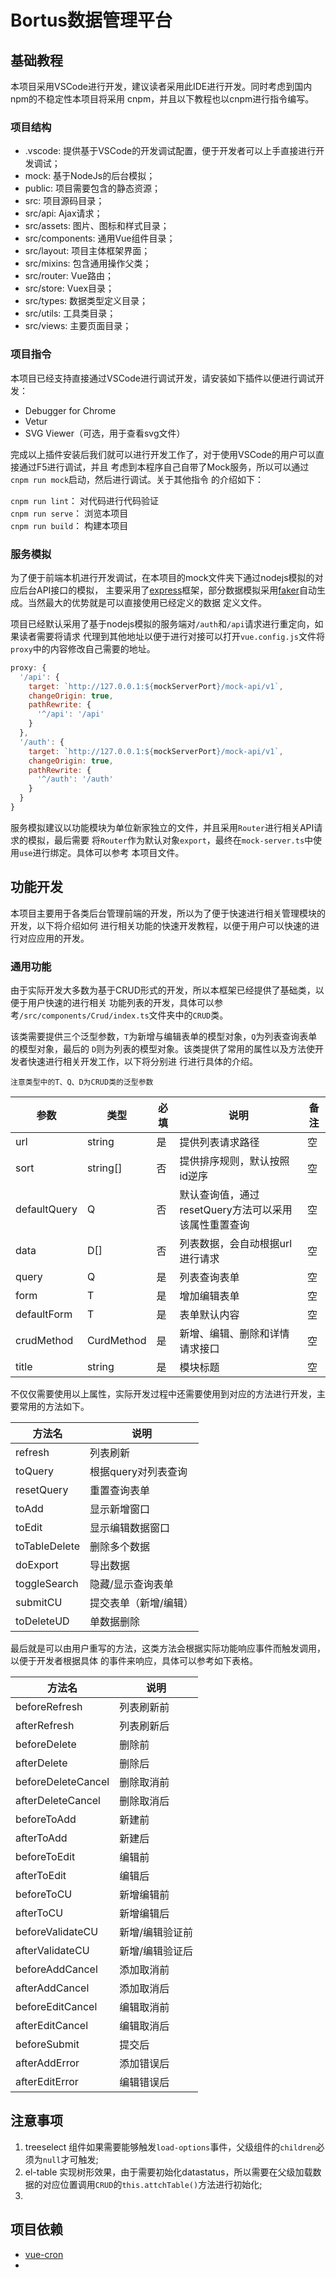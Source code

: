 # Bortus数据管理平台

## 基础教程  

本项目采用VSCode进行开发，建议读者采用此IDE进行开发。同时考虑到国内npm的不稳定性本项目将采用
cnpm，并且以下教程也以cnpm进行指令编写。  

### 项目结构  

* .vscode: 提供基于VSCode的开发调试配置，便于开发者可以上手直接进行开发调试；    
* mock: 基于NodeJs的后台模拟；  
* public: 项目需要包含的静态资源；  
* src: 项目源码目录；  
* src/api: Ajax请求；  
* src/assets: 图片、图标和样式目录；  
* src/components: 通用Vue组件目录；  
* src/layout: 项目主体框架界面；  
* src/mixins: 包含通用操作父类；  
* src/router: Vue路由；  
* src/store: Vuex目录；  
* src/types: 数据类型定义目录；  
* src/utils: 工具类目录；  
* src/views: 主要页面目录；  

### 项目指令  

本项目已经支持直接通过VSCode进行调试开发，请安装如下插件以便进行调试开发：  

* Debugger for Chrome  
* Vetur  
* SVG Viewer（可选，用于查看svg文件）  

完成以上插件安装后我们就可以进行开发工作了，对于使用VSCode的用户可以直接通过F5进行调试，并且
考虑到本程序自己自带了Mock服务，所以可以通过`cnpm run mock`启动，然后进行调试。关于其他指令
的介绍如下：  

`cnpm run lint`： 对代码进行代码验证  
`cnpm run serve`： 浏览本项目  
`cnpm run build`： 构建本项目  

### 服务模拟  

为了便于前端本机进行开发调试，在本项目的mock文件夹下通过nodejs模拟的对应后台API接口的模拟，
主要采用了[express](https://github.com/expressjs/express)框架，部分数据模拟采用[faker](https://github.com/Marak/faker.js)自动生成。当然最大的优势就是可以直接使用已经定义的数据
定义文件。  

项目已经默认采用了基于nodejs模拟的服务端对`/auth`和`/api`请求进行重定向，如果读者需要将请求
代理到其他地址以便于进行对接可以打开`vue.config.js`文件将`proxy`中的内容修改自己需要的地址。  

```javascript
proxy: {
  '/api': {
    target: `http://127.0.0.1:${mockServerPort}/mock-api/v1`,
    changeOrigin: true,
    pathRewrite: {
      '^/api': '/api'
    }
  },
  '/auth': {
    target: `http://127.0.0.1:${mockServerPort}/mock-api/v1`,
    changeOrigin: true,
    pathRewrite: {
      '^/auth': '/auth'
    }
  }
}
```  

服务模拟建议以功能模块为单位新家独立的文件，并且采用`Router`进行相关API请求的模拟，最后需要
将`Router`作为默认对象`export`，最终在`mock-server.ts`中使用`use`进行绑定。具体可以参考
本项目文件。  

## 功能开发  

本项目主要用于各类后台管理前端的开发，所以为了便于快速进行相关管理模块的开发，以下将介绍如何
进行相关功能的快速开发教程，以便于用户可以快速的进行对应应用的开发。  

### 通用功能  

由于实际开发大多数为基于CRUD形式的开发，所以本框架已经提供了基础类，以便于用户快速的进行相关
功能列表的开发，具体可以参考`/src/components/Crud/index.ts`文件夹中的`CRUD`类。  

该类需要提供三个泛型参数，`T`为新增与编辑表单的模型对象，`Q`为列表查询表单的模型对象，最后的
`D`则为列表的模型对象。该类提供了常用的属性以及方法使开发者快速进行相关开发工作，以下将分别进
行进行具体的介绍。  

`注意类型中的T、Q、D为CRUD类的泛型参数`  

| 参数 | 类型 | 必填 | 说明 | 备注 |
| ---- | ---- | ---- | ---- | ---- |
| url | string | 是 | 提供列表请求路径 | 空 |
| sort | string[] | 否 | 提供排序规则，默认按照id逆序 | 空 |
| defaultQuery | Q | 否 | 默认查询值，通过resetQuery方法可以采用该属性重置查询 | 空 |
| data | D[] | 否 | 列表数据，会自动根据url进行请求 | 空 |
| query | Q | 是 | 列表查询表单 | 空 |
| form | T | 是 | 增加编辑表单 | 空 |
| defaultForm | T | 是 | 表单默认内容 | 空 |
| crudMethod | CurdMethod<T> | 是 | 新增、编辑、删除和详情请求接口 | 空 |
| title | string | 是 | 模块标题 | 空 |

不仅仅需要使用以上属性，实际开发过程中还需要使用到对应的方法进行开发，主要常用的方法如下。  

| 方法名 | 说明 |
| ----- | ----- |
| refresh | 列表刷新 |
| toQuery | 根据query对列表查询 |
| resetQuery | 重置查询表单 |
| toAdd | 显示新增窗口 |
| toEdit | 显示编辑数据窗口 |
| toTableDelete | 删除多个数据 |
| doExport | 导出数据 |
| toggleSearch | 隐藏/显示查询表单 |
| submitCU | 提交表单（新增/编辑）|
| toDeleteUD | 单数据删除 |

最后就是可以由用户重写的方法，这类方法会根据实际功能响应事件而触发调用，以便于开发者根据具体
的事件来响应，具体可以参考如下表格。  

| 方法名 | 说明 |
| ---- | ---- |
| beforeRefresh | 列表刷新前 |
| afterRefresh | 列表刷新后 |
| beforeDelete | 删除前 |
| afterDelete | 删除后 |
| beforeDeleteCancel | 删除取消前 |
| afterDeleteCancel | 删除取消后 |
| beforeToAdd | 新建前 |
| afterToAdd | 新建后 |
| beforeToEdit | 编辑前 |
| afterToEdit | 编辑后 |
| beforeToCU | 新增编辑前 |
| afterToCU | 新增编辑后 |
| beforeValidateCU | 新增/编辑验证前 |
| afterValidateCU | 新增/编辑验证后 |
| beforeAddCancel | 添加取消前 |
| afterAddCancel | 添加取消后 |
| beforeEditCancel | 编辑取消前 |
| afterEditCancel | 编辑取消后 |
| beforeSubmit | 提交后 |
| afterAddError | 添加错误后 |
| afterEditError | 编辑错误后 |

## 注意事项  

1. treeselect 组件如果需要能够触发`load-options`事件，父级组件的`children`必须为`null`才可触发;   
2. el-table 实现树形效果，由于需要初始化datastatus，所以需要在父级加载数据的对应位置调用`CRUD`的`this.attchTable()`方法进行初始化;  
3. 

## 项目依赖  

* [vue-cron](https://github.com/1615450788/vue-cron)  
* 